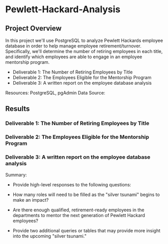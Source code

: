 # Pewlett-Hackard-Analysis

## Project Overview
In this project we'll use PostgreSQL to analyze Pewlett Hackards employee database in order to help manage employee retirement/turnover. Specifically, we'll determine the number of retiring employees in each title, and identify which employees are able to engage in an employee mentorship program.

- Deliverable 1: The Number of Retiring Employees by Title
- Deliverable 2: The Employees Eligible for the Mentorship Program
- Deliverable 3: A written report on the employee database analysis

Resources: PostgreSQL, pgAdmin
Data Source: 

## Results

### Deliverable 1: The Number of Retiring Employees by Title



### Deliverable 2: The Employees Eligible for the Mentorship Program



### Deliverable 3: A written report on the employee database analysis
Summary: 
- Provide high-level responses to the following questions:
- How many roles will need to be filled as the "silver tsunami" begins to make an impact?
- Are there enough qualified, retirement-ready employees in the departments to mentor the next generation of Pewlett Hackard employees?

- Provide two additional queries or tables that may provide more insight into the upcoming "silver tsunami."
